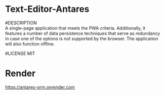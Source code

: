 # Text-Editor-Antares

#DESCRIPTION  
A single-page application that meets the PWA criteria. Additionally, it features a number of data persistence techniques that serve as redundancy in case one of the options is not supported by the browser. The application will also function offline.

#LICENSE
MIT

# Render
https://antares-orm.onrender.com
